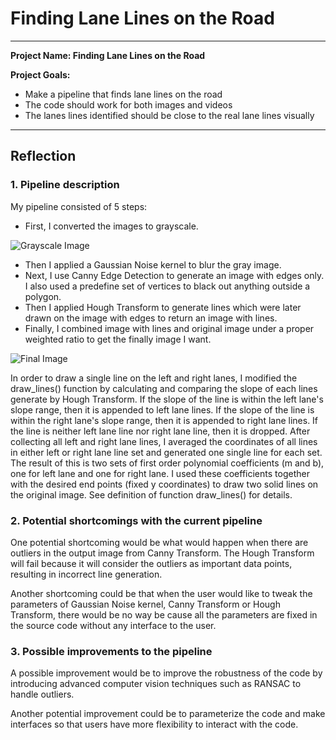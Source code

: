 # **Finding Lane Lines on the Road** 

---

**Project Name: Finding Lane Lines on the Road**

**Project Goals:**
* Make a pipeline that finds lane lines on the road
* The code should work for both images and videos
* The lanes lines identified should be close to the real lane lines visually

[//]: # (Image References)

[image1]: ./examples/grayscale.jpg "Grayscale"
[image2]: ./examples/laneLines_thirdPass.jpg "Final"

---

## Reflection

### 1. Pipeline description

My pipeline consisted of 5 steps:
 - First, I converted the images to grayscale.
 
 ![Grayscale Image][image1]
 
 - Then I applied a Gaussian Noise kernel to blur the gray image.
 - Next, I use Canny Edge Detection to generate an image with edges only. I also used a predefine set of vertices to black out anything outside a polygon.
 - Then I applied Hough Transform to generate lines which were later drawn on the image with edges to return an image with lines.
 - Finally, I combined image with lines and original image under a proper weighted ratio to get the finally image I want.
 
 ![Final Image][image2]
 
In order to draw a single line on the left and right lanes, I modified the draw_lines() function by calculating and comparing the slope of each lines generate by Hough Transform. If the slope of the line is within the left lane's slope range, then it is appended to left lane lines. If the slope of the line is within the right lane's slope range, then it is appended to right lane lines. If the line is neither left lane line nor right lane line, then it is dropped. After collecting all left and right lane lines, I averaged the coordinates of all lines in either left or right lane line set and generated one single line for each set. The result of this is two sets of first order polynomial coefficients (m and b), one for left lane and one for right lane. I used these coefficients together with the desired end points (fixed y coordinates) to draw two solid lines on the original image. See definition of function draw_lines() for details.

### 2. Potential shortcomings with the current pipeline

One potential shortcoming would be what would happen when there are outliers in the output image from Canny Transform. The Hough Transform will fail because it will consider the outliers as important data points, resulting in incorrect line generation.

Another shortcoming could be that when the user would like to tweak the parameters of Gaussian Noise kernel, Canny Transform or Hough Transform, there would be no way be cause all the parameters are fixed in the source code without any interface to the user.


### 3. Possible improvements to the pipeline

A possible improvement would be to improve the robustness of the code by introducing advanced computer vision techniques such as RANSAC to handle outliers.

Another potential improvement could be to parameterize the code and make interfaces so that users have more flexibility to interact with the code.
